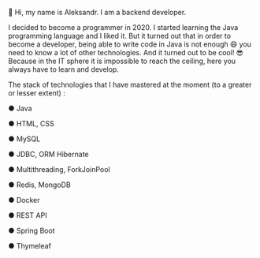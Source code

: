 👋 Hi, my name is Aleksandr. I am a backend developer.

I decided to become a programmer in 2020. I started learning the Java programming language and I liked it. But it turned out that in order to become a developer, being able to write code in Java is not enough 😄 you need to know a lot of other technologies. And it turned out to be cool! 😎 Because in the IT sphere it is impossible to reach the ceiling, here you always have to learn and develop.

The stack of technologies that I have mastered at the moment (to a greater or lesser extent) :

●	Java 

●	HTML, CSS

●	MySQL

●	JDBC, ORM Hibernate

●	Multithreading, ForkJoinPool

●	Redis, MongoDB

●	Docker

●	REST API

●	Spring Boot

●	Thymeleaf
